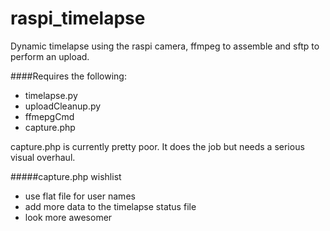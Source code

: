 # raspi_timelapse
Dynamic timelapse using the raspi camera, ffmpeg to assemble and sftp to perform an upload.

####Requires the following:
* timelapse.py
* uploadCleanup.py
* ffmepgCmd
* capture.php

capture.php is currently pretty poor. It does the job but needs a serious visual overhaul.

#####capture.php wishlist
* use flat file for user names
* add more data to the timelapse status file
* look more awesomer
  
